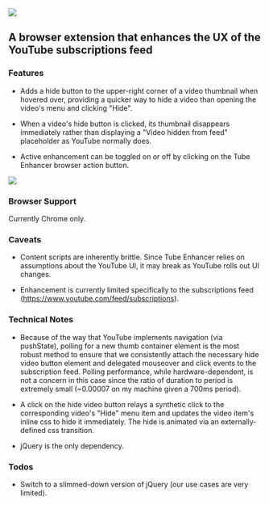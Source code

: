 <img src="http://hansifer.com/hosted-assets/tube-enhancer/github-title.png">
	
## A browser extension that enhances the UX of the YouTube subscriptions feed

### Features

- Adds a hide button to the upper-right corner of a video thumbnail when hovered over, providing a quicker way to hide a video than opening the video's menu and clicking "Hide".

- When a video's hide button is clicked, its thumbnail disappears immediately rather than displaying a "Video hidden from feed" placeholder as YouTube normally does.

- Active enhancement can be toggled on or off by clicking on the Tube Enhancer browser action button.

<img src="http://hansifer.com/hosted-assets/tube-enhancer/thumb-Hover.png">

### Browser Support

Currently Chrome only.

### Caveats

- Content scripts are inherently brittle. Since Tube Enhancer relies on assumptions about the YouTube UI, it may break as YouTube rolls out UI changes.

- Enhancement is currently limited specifically to the subscriptions feed (https://www.youtube.com/feed/subscriptions).

### Technical Notes

- Because of the way that YouTube implements navigation (via pushState), polling for a new thumb container element is the most robust method to ensure that we consistently attach the necessary hide video button element and delegated mouseover and click events to the subscription feed. Polling performance, while hardware-dependent, is not a concern in this case since the ratio of duration to period is extremely small (~0.00007 on my machine given a 700ms period).

- A click on the hide video button relays a synthetic click to the corresponding video's "Hide" menu item and updates the video item's inline css to hide it immediately. The hide is animated via an externally-defined css transition.

- jQuery is the only dependency.

### Todos

- Switch to a slimmed-down version of jQuery (our use cases are very limited).
